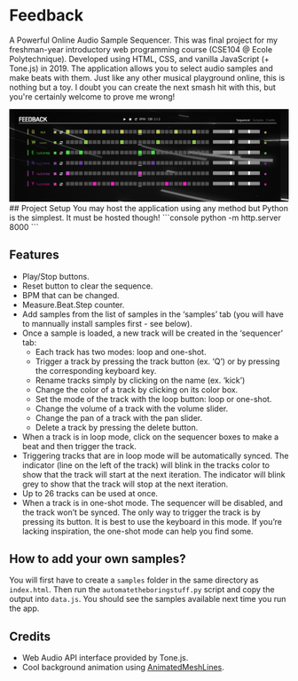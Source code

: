 # Feedback
A Powerful Online Audio Sample Sequencer. This was final project for my freshman-year introductory web programming course (CSE104 @ Ecole Polytechnique). Developed using HTML, CSS, and vanilla JavaScript (+ Tone.js) in 2019. The application allows you to select audio samples and make beats with them. Just like any other musical playground online, this is nothing but a toy. I doubt you can create the next smash hit with this, but you're certainly welcome to prove me wrong!

<div align="center">
  <img alt="Screenshot" src="https://raw.githubusercontent.com/joshuapjacob/feedback/main/img.png" width="1000" />
</div>
## Project Setup
You may host the application using any method but Python is the simplest. It must be hosted though!
```console
python -m http.server 8000
```

## Features
- Play/Stop buttons.
- Reset button to clear the sequence.
- BPM that can be changed.
- Measure.Beat.Step counter.
- Add samples from the list of samples in the ‘samples’ tab (you will have to mannually install samples first - see below).
- Once a sample is loaded, a new track will be created in the ‘sequencer’ tab:
  - Each track has two modes: loop and one-shot.
  - Trigger a track by pressing the track button (ex. ‘Q’) or by pressing the corresponding 
keyboard key. 
  - Rename tracks simply by clicking on the name (ex. ‘kick’) 
  - Change the color of a track by clicking on its color box. 
  - Set the mode of the track with the loop button: loop or one-shot. 
  - Change the volume of a track with the volume slider. 
  - Change the pan of a track with the pan slider. 
  - Delete a track by pressing the delete button. 
- When a track is in loop mode, click on the sequencer boxes to make a beat and then trigger the 
track.
- Triggering tracks that are in loop mode will be automatically synced. The indicator (line on the 
left of the track) will blink in the tracks color to show that the track will start at the next 
iteration. The indicator will blink grey to show that the track will stop at the next iteration. 
- Up to 26 tracks can be used at once. 
- When a track is in one-shot mode. The sequencer will be disabled, and the track won’t be 
synced. The only way to trigger the track is by pressing its button. It is best to use the keyboard 
in this mode. If you’re lacking inspiration, the one-shot mode can help you find some. 
## How to add your own samples?
You will first have to create a `samples` folder in the same directory as `index.html`. Then run the `automatetheboringstuff.py` script and copy the output into `data.js`. You should see the samples available next time you run the app.

## Credits
- Web Audio API interface provided by Tone.js.
- Cool background animation using [AnimatedMeshLines](https://tympanus.net/Development/AnimatedMeshLines/).